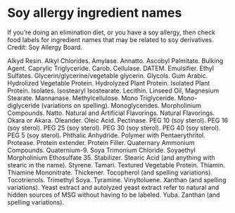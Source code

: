 # Soy allergy ingredient names

If you’re doing an elimination diet, or you have a soy allergy, then check food labels for ingredient names that may be related to soy derivatives. Credit: Soy Allergy Board.

Alkyd Resin.
Alkyl Chlorides.
Amylase.
Annatto.
Ascobyl Palmitate.
Bulking Agent.
Caprylic Triglyceride.
Carob.
Cellulase.
DATEM.
Emulsifier.
Ethyl Sulfates.
Glycerin/glycerine/vegetable glycerin.
Glycols.
Gum Arabic.
Hydrolized Vegetable Protein.
Hydrolyzed Plant Protein.
Isolated Plant Protein.
Isolates.
Isostearyl Isostearate.
Lecithin.
Linseed Oil,
Magnesium Stearate.
Mannanase.
Methylcellulose.
Mono Triglyceride.
Mono-diglyceride (variations on spelling).
Monoglycerides.
Morpholinium Compounds.
Natto.
Natural and Artificial Flavorings.
Natural Flavorings.
Okara or Akara.
Oleander.
Oleic Acid.
Pectinase.
PEG 10 (soy sterol).
PEG 16 (soy sterol).
PEG 25 (soy sterol).
PEG 30 (soy sterol).
PEG 40 (soy sterol).
PEG 5 (soy sterol).
Phthalic Anhydride.
Polymer with Pentaerythritol.
Protease.
Protein extender.
Protein Filler.
Quaternary Ammonium Compounds.
Quaternium-9.
Soya Trimonium Chloride.
Soyaethyl Morpholinium Ethosulfate 35.
Stabilizer.
Stearic Acid (and anything with stearic in the name).
Styrene.
Tamari.
Textured Vegetable Protein.
Thiamin.
Thiamine Mononitrate.
Thickener.
Tocopherol (and spelling variations).
Tocotrienols.
Trimethyl Soya.
Tyramine.
Vinyltoluene.
Xanthan (and spelling variations).
Yeast extract and autolyzed yeast extract refer to natural and hidden sources of MSG without having to be labeled.
Yuba.
Zanthan (and spelling variations).
